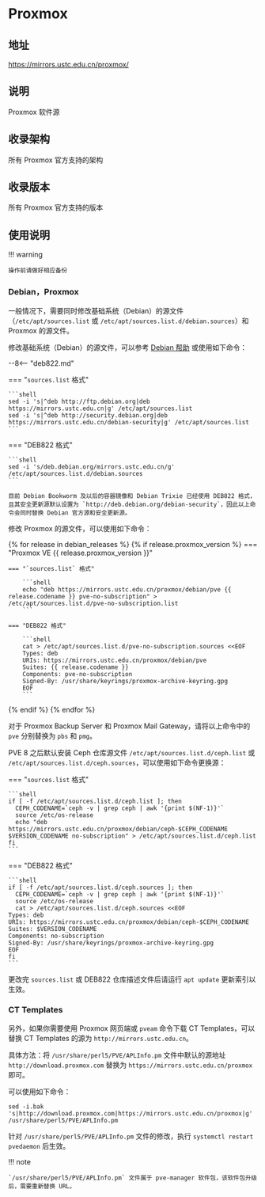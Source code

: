 # Proxmox

## 地址

<https://mirrors.ustc.edu.cn/proxmox/>

## 说明

Proxmox 软件源

## 收录架构

所有 Proxmox 官方支持的架构

## 收录版本

所有 Proxmox 官方支持的版本

## 使用说明

!!! warning

    操作前请做好相应备份

### Debian，Proxmox

一般情况下，需要同时修改基础系统（Debian）的源文件（`/etc/apt/sources.list` 或 `/etc/apt/sources.list.d/debian.sources`）和 Proxmox 的源文件。

修改基础系统（Debian）的源文件，可以参考 [Debian 帮助](debian.md) 或使用如下命令：

--8<-- "deb822.md"

=== "`sources.list` 格式"

    ```shell
    sed -i 's|^deb http://ftp.debian.org|deb https://mirrors.ustc.edu.cn|g' /etc/apt/sources.list
    sed -i 's|^deb http://security.debian.org|deb https://mirrors.ustc.edu.cn/debian-security|g' /etc/apt/sources.list
    ```

=== "DEB822 格式"

    ```shell
    sed -i 's/deb.debian.org/mirrors.ustc.edu.cn/g' /etc/apt/sources.list.d/debian.sources
    ```

    目前 Debian Bookworm 及以后的容器镜像和 Debian Trixie 已经使用 DEB822 格式，且其安全更新源默认设置为 `http://deb.debian.org/debian-security`，因此以上命令会同时替换 Debian 官方源和安全更新源。

修改 Proxmox 的源文件，可以使用如下命令：

{% for release in debian_releases %}
{% if release.proxmox_version %}
=== "Proxmox VE {{ release.proxmox_version }}"

    === "`sources.list` 格式"

        ```shell
        echo "deb https://mirrors.ustc.edu.cn/proxmox/debian/pve {{ release.codename }} pve-no-subscription" > /etc/apt/sources.list.d/pve-no-subscription.list
        ```

    === "DEB822 格式"

        ```shell
        cat > /etc/apt/sources.list.d/pve-no-subscription.sources <<EOF
        Types: deb
        URIs: https://mirrors.ustc.edu.cn/proxmox/debian/pve
        Suites: {{ release.codename }}
        Components: pve-no-subscription
        Signed-By: /usr/share/keyrings/proxmox-archive-keyring.gpg
        EOF
        ```

{% endif %}
{% endfor %}

对于 Proxmox Backup Server 和 Proxmox Mail Gateway，请将以上命令中的 `pve` 分别替换为 `pbs` 和 `pmg`。

PVE 8 之后默认安装 Ceph 仓库源文件 `/etc/apt/sources.list.d/ceph.list` 或 `/etc/apt/sources.list.d/ceph.sources`，可以使用如下命令更换源：

=== "`sources.list` 格式"

    ```shell
    if [ -f /etc/apt/sources.list.d/ceph.list ]; then
      CEPH_CODENAME=`ceph -v | grep ceph | awk '{print $(NF-1)}'`
      source /etc/os-release
      echo "deb https://mirrors.ustc.edu.cn/proxmox/debian/ceph-$CEPH_CODENAME $VERSION_CODENAME no-subscription" > /etc/apt/sources.list.d/ceph.list
    fi
    ```

=== "DEB822 格式"

    ```shell
    if [ -f /etc/apt/sources.list.d/ceph.sources ]; then
      CEPH_CODENAME=`ceph -v | grep ceph | awk '{print $(NF-1)}'`
      source /etc/os-release
      cat > /etc/apt/sources.list.d/ceph.sources <<EOF
    Types: deb
    URIs: https://mirrors.ustc.edu.cn/proxmox/debian/ceph-$CEPH_CODENAME
    Suites: $VERSION_CODENAME
    Components: no-subscription
    Signed-By: /usr/share/keyrings/proxmox-archive-keyring.gpg
    EOF
    fi
    ```

更改完 `sources.list` 或 DEB822 仓库描述文件后请运行 `apt update` 更新索引以生效。

### CT Templates

另外，如果你需要使用 Proxmox 网页端或 `pveam` 命令下载 CT Templates，可以替换 CT Templates 的源为 `http://mirrors.ustc.edu.cn`。

具体方法：将 `/usr/share/perl5/PVE/APLInfo.pm` 文件中默认的源地址 `http://download.proxmox.com` 替换为 `https://mirrors.ustc.edu.cn/proxmox` 即可。

可以使用如下命令：

```shell
sed -i.bak 's|http://download.proxmox.com|https://mirrors.ustc.edu.cn/proxmox|g' /usr/share/perl5/PVE/APLInfo.pm
```

针对 `/usr/share/perl5/PVE/APLInfo.pm` 文件的修改，执行 `systemctl restart pvedaemon` 后生效。

!!! note

    `/usr/share/perl5/PVE/APLInfo.pm` 文件属于 pve-manager 软件包，该软件包升级后，需要重新替换 URL。
